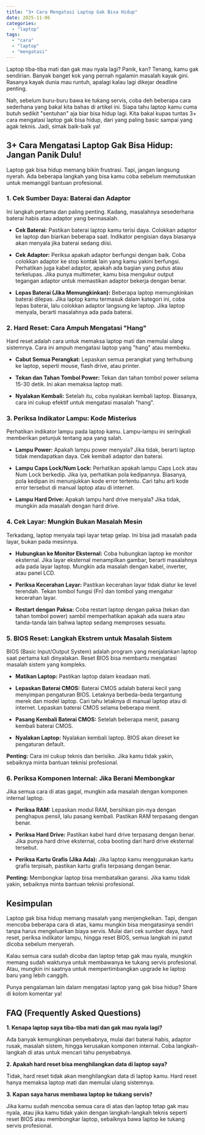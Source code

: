 ```yaml
---
title: "3+ Cara Mengatasi Laptop Gak Bisa Hidup"
date: 2025-11-06
categories: 
  - "laptop"
tags: 
  - "cara"
  - "laptop"
  - "mengatasi"
---
```


Laptop tiba-tiba mati dan gak mau nyala lagi? Panik, kan? Tenang, kamu gak sendirian. Banyak banget kok yang pernah ngalamin masalah kayak gini. Rasanya kayak dunia mau runtuh, apalagi kalau lagi dikejar deadline penting.

Nah, sebelum buru-buru bawa ke tukang servis, coba deh beberapa cara sederhana yang bakal kita bahas di artikel ini. Siapa tahu laptop kamu cuma butuh sedikit "sentuhan" aja biar bisa hidup lagi. Kita bakal kupas tuntas 3+ cara mengatasi laptop gak bisa hidup, dari yang paling basic sampai yang agak teknis. Jadi, simak baik-baik ya!

## 3+ Cara Mengatasi Laptop Gak Bisa Hidup: Jangan Panik Dulu!

Laptop gak bisa hidup memang bikin frustrasi. Tapi, jangan langsung nyerah. Ada beberapa langkah yang bisa kamu coba sebelum memutuskan untuk memanggil bantuan profesional.

### 1\. Cek Sumber Daya: Baterai dan Adaptor

Ini langkah pertama dan paling penting. Kadang, masalahnya sesederhana baterai habis atau adaptor yang bermasalah.

- **Cek Baterai:** Pastikan baterai laptop kamu terisi daya. Colokkan adaptor ke laptop dan biarkan beberapa saat. Indikator pengisian daya biasanya akan menyala jika baterai sedang diisi.
    
- **Cek Adaptor:** Periksa apakah adaptor berfungsi dengan baik. Coba colokkan adaptor ke stop kontak lain yang kamu yakini berfungsi. Perhatikan juga kabel adaptor, apakah ada bagian yang putus atau terkelupas. Jika punya multimeter, kamu bisa mengukur output tegangan adaptor untuk memastikan adaptor bekerja dengan benar.
    
- **Lepas Baterai (Jika Memungkinkan):** Beberapa laptop memungkinkan baterai dilepas. Jika laptop kamu termasuk dalam kategori ini, coba lepas baterai, lalu colokkan adaptor langsung ke laptop. Jika laptop menyala, berarti masalahnya ada pada baterai.
    

### 2\. Hard Reset: Cara Ampuh Mengatasi "Hang"

Hard reset adalah cara untuk memaksa laptop mati dan memulai ulang sistemnya. Cara ini ampuh mengatasi laptop yang "hang" atau membeku.

- **Cabut Semua Perangkat:** Lepaskan semua perangkat yang terhubung ke laptop, seperti mouse, flash drive, atau printer.
    
- **Tekan dan Tahan Tombol Power:** Tekan dan tahan tombol power selama 15-30 detik. Ini akan memaksa laptop mati.
    
- **Nyalakan Kembali:** Setelah itu, coba nyalakan kembali laptop. Biasanya, cara ini cukup efektif untuk mengatasi masalah "hang".
    

### 3\. Periksa Indikator Lampu: Kode Misterius

Perhatikan indikator lampu pada laptop kamu. Lampu-lampu ini seringkali memberikan petunjuk tentang apa yang salah.

- **Lampu Power:** Apakah lampu power menyala? Jika tidak, berarti laptop tidak mendapatkan daya. Cek kembali adaptor dan baterai.
    
- **Lampu Caps Lock/Num Lock:** Perhatikan apakah lampu Caps Lock atau Num Lock berkedip. Jika iya, perhatikan pola kedipannya. Biasanya, pola kedipan ini menunjukkan kode error tertentu. Cari tahu arti kode error tersebut di manual laptop atau di internet.
    
- **Lampu Hard Drive:** Apakah lampu hard drive menyala? Jika tidak, mungkin ada masalah dengan hard drive.
    

### 4\. Cek Layar: Mungkin Bukan Masalah Mesin

Terkadang, laptop menyala tapi layar tetap gelap. Ini bisa jadi masalah pada layar, bukan pada mesinnya.

- **Hubungkan ke Monitor Eksternal:** Coba hubungkan laptop ke monitor eksternal. Jika layar eksternal menampilkan gambar, berarti masalahnya ada pada layar laptop. Mungkin ada masalah dengan kabel, inverter, atau panel LCD.
    
- **Periksa Kecerahan Layar:** Pastikan kecerahan layar tidak diatur ke level terendah. Tekan tombol fungsi (Fn) dan tombol yang mengatur kecerahan layar.
    
- **Restart dengan Paksa:** Coba restart laptop dengan paksa (tekan dan tahan tombol power) sambil memperhatikan apakah ada suara atau tanda-tanda lain bahwa laptop sedang memproses sesuatu.
    

### 5\. BIOS Reset: Langkah Ekstrem untuk Masalah Sistem

BIOS (Basic Input/Output System) adalah program yang menjalankan laptop saat pertama kali dinyalakan. Reset BIOS bisa membantu mengatasi masalah sistem yang kompleks.

- **Matikan Laptop:** Pastikan laptop dalam keadaan mati.
    
- **Lepaskan Baterai CMOS:** Baterai CMOS adalah baterai kecil yang menyimpan pengaturan BIOS. Letaknya berbeda-beda tergantung merek dan model laptop. Cari tahu letaknya di manual laptop atau di internet. Lepaskan baterai CMOS selama beberapa menit.
    
- **Pasang Kembali Baterai CMOS:** Setelah beberapa menit, pasang kembali baterai CMOS.
    
- **Nyalakan Laptop:** Nyalakan kembali laptop. BIOS akan direset ke pengaturan default.
    

**Penting:** Cara ini cukup teknis dan berisiko. Jika kamu tidak yakin, sebaiknya minta bantuan teknisi profesional.

### 6\. Periksa Komponen Internal: Jika Berani Membongkar

Jika semua cara di atas gagal, mungkin ada masalah dengan komponen internal laptop.

- **Periksa RAM:** Lepaskan modul RAM, bersihkan pin-nya dengan penghapus pensil, lalu pasang kembali. Pastikan RAM terpasang dengan benar.
    
- **Periksa Hard Drive:** Pastikan kabel hard drive terpasang dengan benar. Jika punya hard drive eksternal, coba booting dari hard drive eksternal tersebut.
    
- **Periksa Kartu Grafis (Jika Ada):** Jika laptop kamu menggunakan kartu grafis terpisah, pastikan kartu grafis terpasang dengan benar.
    

**Penting:** Membongkar laptop bisa membatalkan garansi. Jika kamu tidak yakin, sebaiknya minta bantuan teknisi profesional.

## Kesimpulan

Laptop gak bisa hidup memang masalah yang menjengkelkan. Tapi, dengan mencoba beberapa cara di atas, kamu mungkin bisa mengatasinya sendiri tanpa harus mengeluarkan biaya servis. Mulai dari cek sumber daya, hard reset, periksa indikator lampu, hingga reset BIOS, semua langkah ini patut dicoba sebelum menyerah.

Kalau semua cara sudah dicoba dan laptop tetap gak mau nyala, mungkin memang sudah waktunya untuk membawanya ke tukang servis profesional. Atau, mungkin ini saatnya untuk mempertimbangkan upgrade ke laptop baru yang lebih canggih.

Punya pengalaman lain dalam mengatasi laptop yang gak bisa hidup? Share di kolom komentar ya!

## FAQ (Frequently Asked Questions)

**1\. Kenapa laptop saya tiba-tiba mati dan gak mau nyala lagi?**

Ada banyak kemungkinan penyebabnya, mulai dari baterai habis, adaptor rusak, masalah sistem, hingga kerusakan komponen internal. Coba langkah-langkah di atas untuk mencari tahu penyebabnya.

**2\. Apakah hard reset bisa menghilangkan data di laptop saya?**

Tidak, hard reset tidak akan menghilangkan data di laptop kamu. Hard reset hanya memaksa laptop mati dan memulai ulang sistemnya.

**3\. Kapan saya harus membawa laptop ke tukang servis?**

Jika kamu sudah mencoba semua cara di atas dan laptop tetap gak mau nyala, atau jika kamu tidak yakin dengan langkah-langkah teknis seperti reset BIOS atau membongkar laptop, sebaiknya bawa laptop ke tukang servis profesional.
